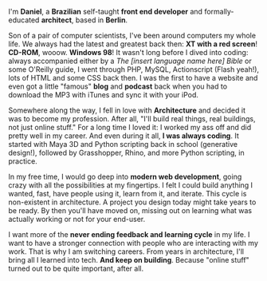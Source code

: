 I'm **Daniel**, a **Brazilian** self-taught **front end developer** and formally-educated **architect**, based in **Berlin**.

Son of a pair of computer scientists, I've been around computers my whole life. We always had the latest and greatest back then: **XT with a red screen**! **CD-ROM**, wooow. **Windows 98**! It wasn't long before I dived into coding: always accompanied either by a _The [insert language name here] Bible_ or some O'Reilly guide, I went through PHP, MySQL, Actionscript (Flash yeah!), lots of HTML and some CSS back then. I was the first to have a website and even got a little "famous" **blog** and **podcast** back when you had to download the MP3 with iTunes and sync it with your iPod.

Somewhere along the way, I fell in love with **Architecture** and decided it was to become my profession. After all, "I'll build real things, real buildings, not just online stuff." For a long time I loved it: I worked my ass off and did pretty well in my career. And even during it all, **I was always coding**. It started with Maya 3D and Python scripting back in school (generative design!), followed by Grasshopper, Rhino, and more Python scripting, in practice.

In my free time, I would go deep into **modern web development**, going crazy with all the possibilities at my fingertips. I felt I could build anything I wanted, fast, have people using it, learn from it, and iterate. This cycle is non-existent in architecture. A project you design today might take years to be ready. By then you'll have moved on, missing out on learning what was actually working or not for your end-user.

I want more of the **never ending feedback and learning cycle** in my life. I want to have a stronger connection with people who are interacting with my work. That is why I am switching careers. From years in architecture, I'll bring all I learned into tech. **And keep on building**. Because "online stuff" turned out to be quite important, after all.
